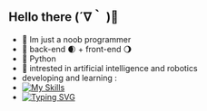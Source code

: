 ## Hello there (´∇｀ )👋 

 - 🎃 Im just a noob programmer 
 - 🔵 back-end 🌒 + front-end 🌖
 - 🐍 Python
 - 🧬 intrested in artificial intelligence and robotics
 - developing and learning :
 - [![My Skills](https://skillicons.dev/icons?i=py,cpp,cs,c,mysql,java,php,wordpress)](https://skillicons.dev)
 - [![Typing SVG](https://readme-typing-svg.demolab.com?font=Fira+Code&pause=1000&width=435&lines=The+five+boxing+wizards+jump+quickly)](https://git.io/typing-svg)
 
<!--
**Bita404/Bita404** is a ✨ _special_ ✨ repository because its `README.md` (this file) appears on your GitHub profile.

Here are some ideas to get you started:

- 🔭 I’m currently working on ...
- 🌱 I’m currently learning ...
- 👯 I’m looking to collaborate on ...
- 🤔 I’m looking for help with ...
- 💬 Ask me about ...
- 📫 How to reach me: ...
- 😄 Pronouns: ...
- ⚡ Fun fact: ...
-->
